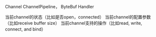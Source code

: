 Channel 
ChannelPipeline，
ByteBuf 
Handler 



当前channel的状态（比如是否open，connected） 
当前channel的配置参数（比如receive buffer size） 
当前channel支持的操作（比如read, write, connect, and bind）